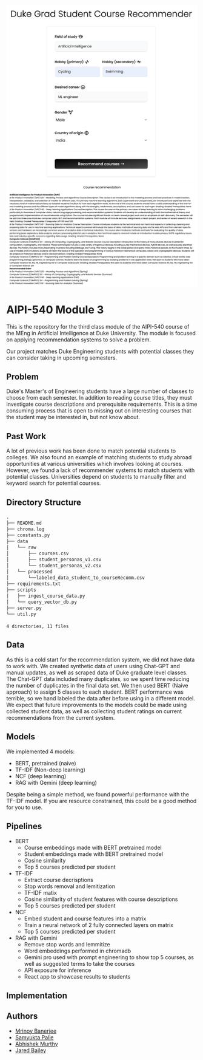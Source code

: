 ![Image](https://github.com/JaredBaileyDuke/student_class_recommender/blob/main/images/front_end_screenshot_1.png)
![Image](https://github.com/JaredBaileyDuke/student_class_recommender/blob/main/images/front_end_screenshot_2.png)


# AIPI-540 Module 3
This is the repository for the third class module of the AIPI-540 course of the MEng in Artificial Intelligence at Duke University. The module is focused on applying recommendation systems to solve a problem.

Our project matches Duke Engineering students with potential classes they can consider taking in upcoming semesters.

## Problem
Duke's Master's of Engineering students have a large number of classes to choose from each semester. In addition to reading course titles, they must investigate course descriptions and prerequisite requirements. This is a time consuming process that is open to missing out on interesting courses that the student may be interested in, but not know about.

## Past Work
A lot of previous work has been done to match potential students to colleges. We also found an example of matching students to study abroad opportunities at various universities which involves looking at courses. However, we found a lack of recommender systems to match students with potential classes. Universities depend on students to manually filter and keyword search for potential courses.

## Directory Structure

```
.
├── README.md
├── chroma.log
├── constants.py
├── data
│   └── raw
│       ├── courses.csv
│       ├── student_personas_v1.csv
│       └── student_personas_v2.csv
│   └── processed
│       └──labeled_data_student_to_courseRecomm.csv
├── requirements.txt
├── scripts
│   ├── ingest_course_data.py
│   └── query_vector_db.py
├── server.py
└── util.py

4 directories, 11 files
```

## Data
As this is a cold start for the recommendation system, we did not have data to work with.
We created synthetic data of users using Chat-GPT and manual updates, as well as scraped data of Duke graduate level classes. The Chat-GPT data included many duplicates, so we spent time reducing the number of duplicates in the final data set.
We then used BERT (Naive approach) to assign 5 classes to each student. BERT performance was terrible, so we hand labeled the data after before using in a different model.
We expect that future improvements to the models could be made using collected student data, as well as collecting student ratings on current recommendations from the current system.

## Models
We implemented 4 models:
- BERT, pretrained (naive)
- TF-IDF (Non-deep learning)
- NCF (deep learning)
- RAG with Gemini (deep learning)

Despite being a simple method, we found powerful performance with the TF-IDF model. If you are resource constrained, this could be a good method for you to use.

## Pipelines
- BERT
  - Course embeddings made with BERT pretrained model
  - Student embeddings made with BERT pretrained model
  - Cosine similarity
  - Top 5 courses predicted per student
- TF-IDF
  - Extract course decrisptions
  - Stop words removal and lemitization
  - TF-IDF matix
  - Cosine similarity of student features with course descriptions
  - Top 5 courses predicted per student
- NCF
  - Embed student and course features into a matrix
  - Train a neural network of 2 fully connected layers on matrix
  - Top 5 courses predicted per student
- RAG with Gemini
  - Remove stop words and lemmitize
  - Word embeddings performed in chromadb
  - Gemini pro used with prompt engineering to show top 5 courses, as well as suggested terms to take the courses
  - API exposure for inference
  - React app to showcase results to students

## Implementation


## Authors
* [Mrinoy Banerjee](https://www.linkedin.com/in/mrinoy)
* [Samyukta Palle](https://www.linkedin.com/in/sai-samyukta-palle)
* [Abhishek Murthy](https://www.linkedin.com/in/abhishekwl)
* [Jared Bailey](https://www.linkedin.com/in/jared-l-bailey-mba-cpcu-are/)